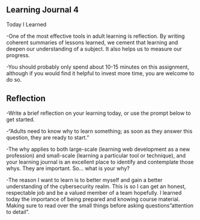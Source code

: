 ## Learning Journal 4

Today I Learned

-One of the most effective tools in adult learning is reflection. By writing coherent summaries of lessons learned, we cement that learning and deepen our understanding of a subject. It also helps us to measure our progress.

-You should probably only spend about 10-15 minutes on this assignment, although if you would find it helpful to invest more time, you are welcome to do so.

## Reflection

-Write a brief reflection on your learning today, or use the prompt below to get started.

-“Adults need to know why to learn something; as soon as they answer this question, they are ready to start.”

-The why applies to both large-scale (learning web development as a new profession) and small-scale (learning a particular tool or technique), and your learning journal is an excellent place to identify and contemplate those whys. They are important. So… what is your why?

-The reason I want to learn is to better myself and gain a better understanding of the cybersecurity realm. This is so I can get an honest, respectable job and be a valued member of a team hopefully. I learned today the importance of being prepared and knowing course material. Making sure to read over the small things before asking questions”attention to detail”.
